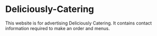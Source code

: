 # Deliciously-Catering

This website is for advertising Deliciously Catering. It contains contact information required to make an order and menus. 
